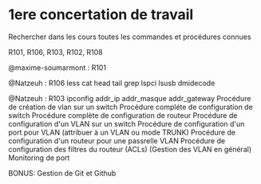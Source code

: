# 1ere concertation de travail

Rechercher dans les cours toutes les commandes et procédures connues

R101, R106, R103, R102, R108

@maxime-soumarmont : R101

@Natzeuh : R106
less
cat
head
tail
grep
lspci
lsusb
dmidecode

@Natzeuh : R103
ipconfig addr_ip addr_masque addr_gateway
Procédure de création de vlan sur un switch
Procédure compléte de configuration de switch 
Procédure complète de configuration de routeur
Procédure de configuration d'un VLAN sur un switch
Procédure de configuration d'un port pour VLAN (attribuer à un VLAN ou mode TRUNK)
Procédure de configuration d'un routeur pour une passrelle VLAN
Procédure de configuration des filtres du routeur (ACLs)
(Gestion des VLAN en général)
Monitoring de port

BONUS:
Gestion de Git et Github